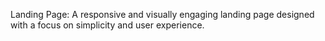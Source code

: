 
Landing Page: A responsive and visually engaging landing page designed with a focus on simplicity and user experience.
